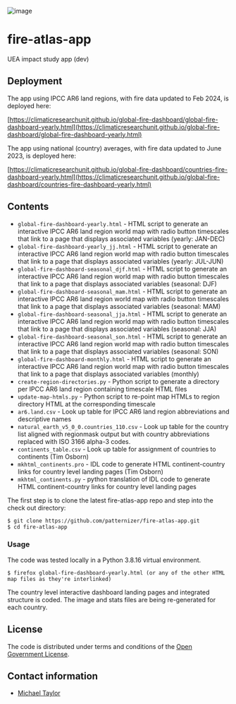 ![image](https://github.com/patternizer/fire-atlas-app/blob/main/PLOTS/ar6.land_ocean.png)

# fire-atlas-app
UEA impact study app (dev)

## Deployment

The app using IPCC AR6 land regions, with fire data updated to Feb 2024, is deployed here:

[https://climaticresearchunit.github.io/global-fire-dashboard/global-fire-dashboard-yearly.html](https://climaticresearchunit.github.io/global-fire-dashboard/global-fire-dashboard-yearly.html)

The app using national (country) averages, with fire data updated to June 2023, is deployed here:

[https://climaticresearchunit.github.io/global-fire-dashboard/countries-fire-dashboard-yearly.html](https://climaticresearchunit.github.io/global-fire-dashboard/countries-fire-dashboard-yearly.html)

## Contents

* `global-fire-dashboard-yearly.html` - HTML script to generate an interactive IPCC AR6 land region world map with radio button timescales that link to a page that displays associated variables (yearly: JAN-DEC)
* `global-fire-dashboard-yearly_jj.html` - HTML script to generate an interactive IPCC AR6 land region world map with radio button timescales that link to a page that displays associated variables (yearly: JUL-JUN)
* `global-fire-dashboard-seasonal_djf.html` - HTML script to generate an interactive IPCC AR6 land region world map with radio button timescales that link to a page that displays associated variables (seasonal: DJF)
* `global-fire-dashboard-seasonal_mam.html` - HTML script to generate an interactive IPCC AR6 land region world map with radio button timescales that link to a page that displays associated variables (seasonal: MAM)
* `global-fire-dashboard-seasonal_jja.html` - HTML script to generate an interactive IPCC AR6 land region world map with radio button timescales that link to a page that displays associated variables (seasonal: JJA)
* `global-fire-dashboard-seasonal_son.html` - HTML script to generate an interactive IPCC AR6 land region world map with radio button timescales that link to a page that displays associated variables (seasonal: SON)
* `global-fire-dashboard-monthly.html` - HTML script to generate an interactive IPCC AR6 land region world map with radio button timescales that link to a page that displays associated variables (monthly)
* `create-region-directories.py` - Python script to generate a directory per IPCC AR6 land region containing timescale HTML files
* `update-map-htmls.py` - Python script to re-point map HTMLs to region directory HTML at the corresponding timescale
* `ar6.land.csv` - Look up table for IPCC AR6 land region abbreviations and descriptive names
* `natural_earth_v5_0_0.countries_110.csv` - Look up table for the country list aligned with regionmask output but with country abbreviations replaced with ISO 3166 alpha-3 codes.
* `continents_table.csv` - Look up table for assignment of countries to continents (Tim Osborn)
* `mkhtml_continents.pro` - IDL code to generate HTML continent-country links for country level landing pages (Tim Osborn)
* `mkhtml_continents.py` - python translation of IDL code to generate HTML continent-country links for country level landing pages

The first step is to clone the latest fire-atlas-app repo and step into the check out directory: 

    $ git clone https://github.com/patternizer/fire-atlas-app.git
    $ cd fire-atlas-app

### Usage

The code was tested locally in a Python 3.8.16 virtual environment.

    $ firefox global-fire-dashboard-yearly.html (or any of the other HTML map files as they're interlinked)
        
The country level interactive dashboard landing pages and integrated structure is coded. The image and stats files are being re-generated for each country.        
        
## License

The code is distributed under terms and conditions of the [Open Government License](http://www.nationalarchives.gov.uk/doc/open-government-licence/version/3/).

## Contact information

* [Michael Taylor](michael.a.taylor@uea.ac.uk)

